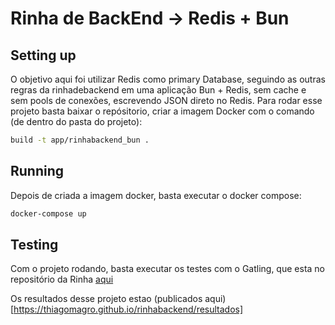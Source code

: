# Rinha de BackEnd -> Redis + Bun

## Setting up
O objetivo aqui foi utilizar Redis como primary Database, seguindo as outras regras da rinhadebackend em uma aplicação Bun + Redis, sem cache e sem pools de conexões, escrevendo JSON direto no Redis.
Para rodar esse projeto basta baixar o repósitorio, criar a imagem Docker com o comando (de dentro do pasta do projeto):
```bash
build -t app/rinhabackend_bun .
```

## Running
Depois de criada a imagem docker, basta executar o docker compose:
```bash
docker-compose up
```

## Testing
Com o projeto rodando, basta executar os testes com o Gatling, que esta no repositório da Rinha [aqui](https://github.com/zanfranceschi/rinha-de-backend-2023-q3/tree/main)

Os resultados desse projeto estao (publicados aqui)[https://thiagomagro.github.io/rinhabackend/resultados]

